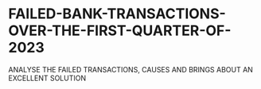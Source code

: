 # FAILED-BANK-TRANSACTIONS-OVER-THE-FIRST-QUARTER-OF-2023
ANALYSE THE FAILED TRANSACTIONS, CAUSES AND BRINGS ABOUT AN EXCELLENT SOLUTION
